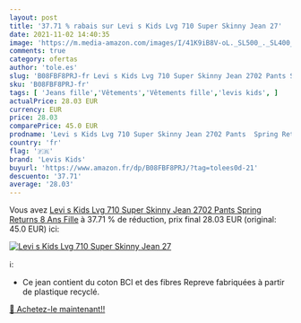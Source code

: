 ```yaml
---
layout: post
title: '37.71 % rabais sur Levi s Kids Lvg 710 Super Skinny Jean 27'
date: 2021-11-02 14:40:35
image: 'https://m.media-amazon.com/images/I/41K9iB8V-oL._SL500_._SL400_.jpg'
comments: true
category: ofertas
author: 'tole.es'
slug: 'B08FBF8PRJ-fr Levi s Kids Lvg 710 Super Skinny Jean 2702 Pants Spring...'
sku: 'B08FBF8PRJ-fr'
tags: [ 'Jeans fille','Vêtements','Vêtements fille','levis kids', ]
actualPrice: 28.03 EUR
currency: EUR
price: 28.03
comparePrice: 45.0 EUR
prodname: 'Levi s Kids Lvg 710 Super Skinny Jean 2702 Pants  Spring Returns  8 Ans Fille'
country: 'fr'
flag: '🇫🇷'
brand: 'Levis Kids'
buyurl: 'https://www.amazon.fr/dp/B08FBF8PRJ/?tag=tolees0d-21'
descuento: '37.71'
average: '28.03'
---
```


Vous avez [Levi s Kids Lvg 710 Super Skinny Jean 2702 Pants  Spring Returns  8 Ans Fille](https://www.amazon.fr/dp/B08FBF8PRJ/?tag=tolees0d-21)  à  37.71 % de réduction, prix final  28.03 EUR (original: 45.0 EUR) ici:

[![Levi s Kids Lvg 710 Super Skinny Jean 27](https://m.media-amazon.com/images/I/41K9iB8V-oL._SL500_._SL400_.jpg)](https://www.amazon.fr/dp/B08FBF8PRJ/?tag=tolees0d-21)

ℹ️:

- Ce jean contient du coton BCI et des fibres Repreve fabriquées à partir de plastique recyclé.

[🛒 Achetez-le maintenant!!](https://www.amazon.fr/dp/B08FBF8PRJ/?tag=tolees0d-21)
